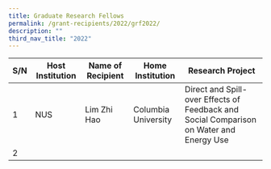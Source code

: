 ```yaml
---
title: Graduate Research Fellows
permalink: /grant-recipients/2022/grf2022/
description: ""
third_nav_title: "2022"
---
```

| S/N | Host Institution | Name of Recipient | Home Institution | Research Project  |
| -------- | -------- | -------- |-------- |-------- |
| 1    | NUS   |  Lim Zhi Hao    | Columbia University | Direct and Spill-over Effects of Feedback and Social Comparison on Water and Energy Use 
|2|
